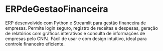 # ERPdeGestaoFinanceira
ERP desenvolvido com Python e Streamlit para gestão financeira de empresas. Permite login seguro, registro de receitas e despesas, geração de relatórios com gráficos interativos e consulta de informações de empresas pelo CNPJ. Fácil de usar e com design intuitivo, ideal para controle financeiro eficiente. 
